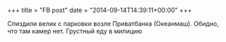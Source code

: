 +++
title = "FB post"
date = "2014-09-14T14:39:11+00:00"
+++

Спиздили велик с парковки возле Приватбанка (Океанмаш). Обидно, что там камер нет. Грустный еду в милицию



